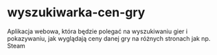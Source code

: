 # wyszukiwarka-cen-gry
Aplikacja webowa, która będzie polegać na wyszukiwaniu gier i pokazywaniu, jak wyglądają ceny danej gry na różnych stronach jak np. Steam
